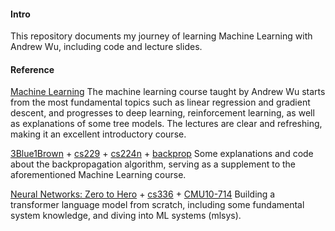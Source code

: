 #### Intro
This repository documents my journey of learning Machine Learning with Andrew Wu, including code and lecture slides. 


#### Reference
[Machine Learning](https://www.bilibili.com/video/BV1owrpYKEtP/?spm_id_from=333.337.search-card.all.click)  The machine learning course taught by Andrew Wu starts from the most fundamental topics such as linear regression and gradient descent, and progresses to deep learning, reinforcement learning, as well as explanations of some tree models. The lectures are clear and refreshing, making it an excellent introductory course. <br>

[3Blue1Brown](https://www.bilibili.com/list/88461692/?sid=1528929&spm_id_from=333.1387.0.0&oid=15532370&bvid=BV1bx411M7Zx) + [cs229](https://www.bilibili.com/video/BV1JE411w7Ub?vd_source=d27edf7fea5c8e8fca74c6f9bc5b67ea&spm_id_from=333.788.videopod.episodes&p=16) + [cs224n](https://www.bilibili.com/video/BV1hx4y1V7ed?spm_id_from=333.788.videopod.sections&vd_source=d27edf7fea5c8e8fca74c6f9bc5b67ea) + [backprop](https://github.com/maziarraissi/backprop) Some explanations and code about the backpropagation algorithm, serving as a supplement to the aforementioned Machine Learning course. <br>


[Neural Networks: Zero to Hero](https://karpathy.ai/zero-to-hero.html) + [cs336](https://stanford-cs336.github.io/spring2025/index.html) + [CMU10-714](https://github.com/PKUFlyingPig/CMU10-714) Building a transformer language model from scratch, including some fundamental system knowledge, and diving into ML systems (mlsys).<br>
